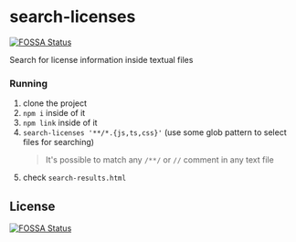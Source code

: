 # search-licenses
[![FOSSA Status](https://app.fossa.io/api/projects/git%2Bgithub.com%2Fleodutra%2Fsearch-licenses.svg?type=shield)](https://app.fossa.io/projects/git%2Bgithub.com%2Fleodutra%2Fsearch-licenses?ref=badge_shield)


Search for license information inside textual files

### Running
1. clone the project
2. `npm i` inside of it
3. `npm link` inside of it
4. `search-licenses '**/*.{js,ts,css}'` (use some glob pattern to select files for searching)
    > It's possible to match any `/**/` or `//` comment in any text file
5. check `search-results.html`


## License
[![FOSSA Status](https://app.fossa.io/api/projects/git%2Bgithub.com%2Fleodutra%2Fsearch-licenses.svg?type=large)](https://app.fossa.io/projects/git%2Bgithub.com%2Fleodutra%2Fsearch-licenses?ref=badge_large)